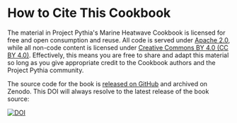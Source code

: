 # How to Cite This Cookbook

The material in Project Pythia's Marine Heatwave Cookbook is licensed for free and open consumption and reuse. All code is served under [Apache 2.0](https://www.apache.org/licenses/LICENSE-2.0), while all non-code content is licensed under [Creative Commons BY 4.0 (CC BY 4.0)](https://creativecommons.org/licenses/by/4.0/). Effectively, this means you are free to share and adapt this material so long as you give appropriate credit to the Cookbook authors and the Project Pythia community.

The source code for the book is [released on GitHub](https://github.com/ProjectPythia/marine-heatwave-cookbook) and archived on Zenodo. This DOI will always resolve to the latest release of the book source:

[![DOI](https://zenodo.org/badge/656355237.svg)](https://zenodo.org/badge/latestdoi/656355237)
